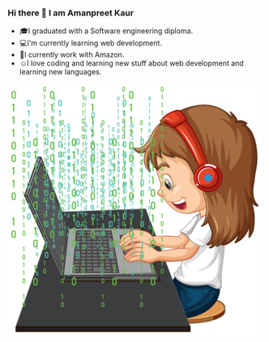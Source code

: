 ### Hi there 👋 I am Amanpreet Kaur

<!--
**AmanKaur1011/AmanKaur1011** is a ✨ _special_ ✨ repository because its `README.md` (this file) appears on your GitHub profile.

Here are some ideas to get you started:

- 🔭 I’m currently working on ...
- 🌱 I’m currently learning ...
- 👯 I’m looking to collaborate on ...
- 🤔 I’m looking for help with ...
- 💬 Ask me about ...
- 📫 How to reach me: ...
- 😄 Pronouns: ...
- ⚡ Fun fact: ...
-->
- 🎓I graduated with a Software engineering diploma.
- 💻I'm currently learning web development.
- 💼I currently work with Amazon.
- ☺️I love coding and learning new stuff about web development and learning new languages.
 <!-- ![cute girl coding](np9f_leld_220705.jpg)-->
  <img src="np9f_leld_220705.jpg" height="500px" alt="cute girl coding">
